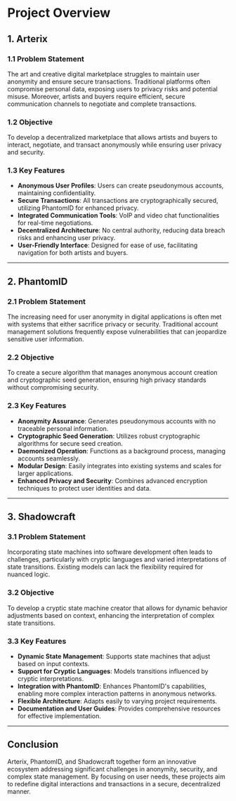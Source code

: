 # Project Overview

## 1. Arterix

### 1.1 Problem Statement

The art and creative digital marketplace struggles to maintain user anonymity and ensure secure transactions. Traditional platforms often compromise personal data, exposing users to privacy risks and potential misuse. Moreover, artists and buyers require efficient, secure communication channels to negotiate and complete transactions.

### 1.2 Objective

To develop a decentralized marketplace that allows artists and buyers to interact, negotiate, and transact anonymously while ensuring user privacy and security.

### 1.3 Key Features

- **Anonymous User Profiles**: Users can create pseudonymous accounts, maintaining confidentiality.
- **Secure Transactions**: All transactions are cryptographically secured, utilizing PhantomID for enhanced privacy.
- **Integrated Communication Tools**: VoIP and video chat functionalities for real-time negotiations.
- **Decentralized Architecture**: No central authority, reducing data breach risks and enhancing user privacy.
- **User-Friendly Interface**: Designed for ease of use, facilitating navigation for both artists and buyers.

---

## 2. PhantomID

### 2.1 Problem Statement

The increasing need for user anonymity in digital applications is often met with systems that either sacrifice privacy or security. Traditional account management solutions frequently expose vulnerabilities that can jeopardize sensitive user information.

### 2.2 Objective

To create a secure algorithm that manages anonymous account creation and cryptographic seed generation, ensuring high privacy standards without compromising security.

### 2.3 Key Features

- **Anonymity Assurance**: Generates pseudonymous accounts with no traceable personal information.
- **Cryptographic Seed Generation**: Utilizes robust cryptographic algorithms for secure seed creation.
- **Daemonized Operation**: Functions as a background process, managing accounts seamlessly.
- **Modular Design**: Easily integrates into existing systems and scales for larger applications.
- **Enhanced Privacy and Security**: Combines advanced encryption techniques to protect user identities and data.

---

## 3. Shadowcraft

### 3.1 Problem Statement

Incorporating state machines into software development often leads to challenges, particularly with cryptic languages and varied interpretations of state transitions. Existing models can lack the flexibility required for nuanced logic.

### 3.2 Objective

To develop a cryptic state machine creator that allows for dynamic behavior adjustments based on context, enhancing the interpretation of complex state transitions.

### 3.3 Key Features

- **Dynamic State Management**: Supports state machines that adjust based on input contexts.
- **Support for Cryptic Languages**: Models transitions influenced by cryptic interpretations.
- **Integration with PhantomID**: Enhances PhantomID's capabilities, enabling more complex interaction patterns in anonymous networks.
- **Flexible Architecture**: Adapts easily to varying project requirements.
- **Documentation and User Guides**: Provides comprehensive resources for effective implementation.

---

## Conclusion

Arterix, PhantomID, and Shadowcraft together form an innovative ecosystem addressing significant challenges in anonymity, security, and complex state management. By focusing on user needs, these projects aim to redefine digital interactions and transactions in a secure, decentralized manner.
